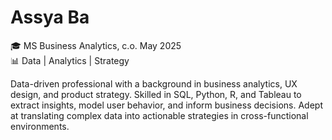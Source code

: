 # Assya Ba
🎓 MS Business Analytics, c.o. May 2025  
📊 Data | Analytics | Strategy  

Data-driven professional with a background in business analytics, UX
design, and product strategy. Skilled in SQL, Python, R, and Tableau to
extract insights, model user behavior, and inform business decisions. Adept
at translating complex data into actionable strategies in cross-functional
environments.

